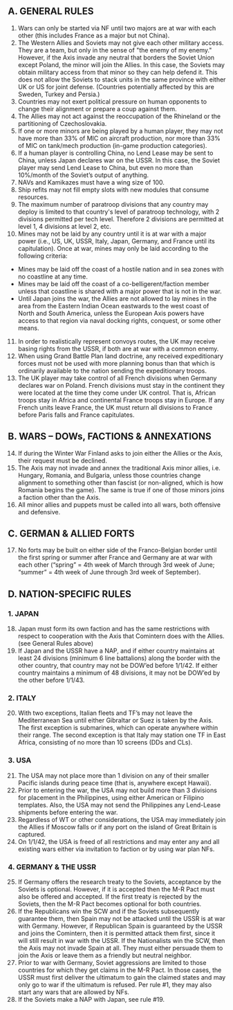 ## A. GENERAL RULES
1. Wars can only be started via NF until two majors are at war with each other (this includes France as a major but not China).
2. The Western Allies and Soviets may not give each other military access. They are a team, but only in the sense of "the enemy of my enemy."  However, if the Axis invade any neutral that borders the Soviet Union except Poland, the minor will join the Allies.  In this case, the Soviets may obtain military access from that minor so they can help defend it. This does not allow the Soviets to stack units in the same province with either UK or US for joint defense. (Countries potentially affected by this are Sweden, Turkey and Persia.)
3. Countries may not exert political pressure on human opponents to change their alignment or prepare a coup against them.
4. The Allies may not act against the reoccupation of the Rhineland or the partitioning of Czechoslovakia.
5. If one or more minors are being played by a human player, they may not have more than 33% of MIC on aircraft production, nor more than 33% of MIC on tank/mech production (in-game production categories).
6. If a human player is controlling China, no Lend Lease may be sent to China, unless Japan declares war on the USSR.  In this case, the Soviet player may send Lend Lease to China, but even no more than 10%/month of the Soviet’s output of anything.
7. NAVs and Kamikazes must have a wing size of 100.
8. Ship refits may not fill empty slots with new modules that consume resources.
9. The maximum number of paratroop divisions that any country may deploy is limited to that country's level of paratroop technology, with 2 divisions permitted per tech level. Therefore 2 divisions are permitted at level 1, 4 divisions at level 2, etc.
10. Mines may not be laid by any country until it is at war with a major power (i.e., US, UK, USSR, Italy, Japan, Germany, and France until its capitulation). Once at war, mines may only be laid according to the following criteria:
* Mines may be laid off the coast of a hostile nation and in sea zones with no coastline at any time. 
* Mines may be laid off the coast of a co-belligerent/faction member unless that coastline is shared with a major power that is not in the war.
* Until Japan joins the war, the Allies are not allowed to lay mines in the area from the Eastern Indian Ocean eastwards to the west coast of North and South America, unless the European Axis powers have access to that region via naval docking rights, conquest, or some other means.
11. In order to realistically represent convoys routes, the UK may receive basing rights from the USSR, if both are at war with a common enemy.
12. When using Grand Battle Plan land doctrine, any received expeditionary forces must not be used with more planning bonus than that which is ordinarily available to the nation sending the expeditionary troops.
13. The UK player may take control of all French divisions when Germany declares war on Poland. French divisions must stay in the continent they were located at the time they come under UK control. That is, African troops stay in Africa and continental France troops stay in Europe. If any French units leave France, the UK must return all divisions to France before Paris falls and France capitulates.
## B. WARS – DOWs, FACTIONS & ANNEXATIONS
14. If during the Winter War Finland asks to join either the Allies or the Axis, their request must be declined.
15. The Axis may not invade and annex the traditional Axis minor allies, i.e. Hungary, Romania, and Bulgaria, unless those countries change alignment to something other than fascist (or non-aligned, which is how Romania begins the game). The same is true if one of those minors joins a faction other than the Axis.
16. All minor allies and puppets must be called into all wars, both offensive and defensive.
## C. GERMAN & ALLIED FORTS
17. No forts may be built on either side of the Franco-Belgian border until the first spring or summer after France and Germany are at war with each other (“spring” = 4th week of March through 3rd week of June; “summer” = 4th week of June through 3rd week of September).
## D. NATION-SPECIFIC RULES
### 1. JAPAN
18. Japan must form its own faction and has the same restrictions with respect to cooperation with the Axis that Comintern does with the Allies. (see General Rules above)
19. If Japan and the USSR have a NAP, and if either country maintains at least 24 divisions (minimum 6 line battalions) along the border with the other country, that country may not be DOW’ed before 1/1/42.  If either country maintains a minimum of 48 divisions, it may not be DOW’ed by the other before 1/1/43.
### 2. ITALY
20. With two exceptions, Italian fleets and TF’s may not leave the Mediterranean Sea until either Gibraltar or Suez is taken by the Axis.  The first exception is submarines, which can operate anywhere within their range. The second exception is that Italy may station one TF in East Africa, consisting of no more than 10 screens (DDs and CLs).
### 3. USA
21. The USA may not place more than 1 division on any of their smaller Pacific islands during peace time (that is, anywhere except Hawaii).
22. Prior to entering the war, the USA may not build more than 3 divisions for placement in the Philippines, using either American or Filipino templates. Also, the USA may not send the Philippines any Lend-Lease shipments before entering the war.
23. Regardless of WT or other considerations, the USA may immediately join the Allies if Moscow falls or if any port on the island of Great Britain is captured.
24. On 1/1/42, the USA is freed of all restrictions and may enter any and all existing wars either via invitation to faction or by using war plan NFs.
### 4. GERMANY & THE USSR
25. If Germany offers the research treaty to the Soviets, acceptance by the Soviets is optional.  However, if it is accepted then the M-R Pact must also be offered and accepted.  If the first treaty is rejected by the Soviets, then the M-R Pact becomes optional for both countries.
26. If the Republicans win the SCW and if the Soviets subsequently guarantee them, then Spain may not be attacked until the USSR is at war with Germany.  However, if Republican Spain is guaranteed by the USSR and joins the Comintern, then it is permitted attack them first, since it will still result in war with the USSR.  If the Nationalists win the SCW, then the Axis may not invade Spain at all.  They must either persuade them to join the Axis or leave them as a friendly but neutral neighbor.
27. Prior to war with Germany, Soviet aggressions are limited to those countries for which they get claims in the M-R Pact. In those cases, the USSR must first deliver the ultimatum to gain the claimed states and may only go to war if the ultimatum is refused.  Per rule #1, they may also start any wars that are allowed by NFs.
28. If the Soviets make a NAP with Japan, see rule #19.